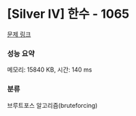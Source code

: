 # [Silver IV] 한수 - 1065 

[문제 링크](https://www.acmicpc.net/problem/1065) 

### 성능 요약

메모리: 15840 KB, 시간: 140 ms

### 분류

브루트포스 알고리즘(bruteforcing)

